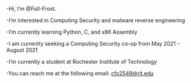 -Hi, I’m @Full-Frost. 

-I’m interested in Computing Security and malware reverse engineering 

-I’m currently learning Python, C, and x86 Assembly

-I am currenlty seeking a Computing Security co-op from May 2021 - August 2021

-I’m currently a student at Rochester Institute of Technology 

-You can reach me at the following email: cfo2549@rit.edu

